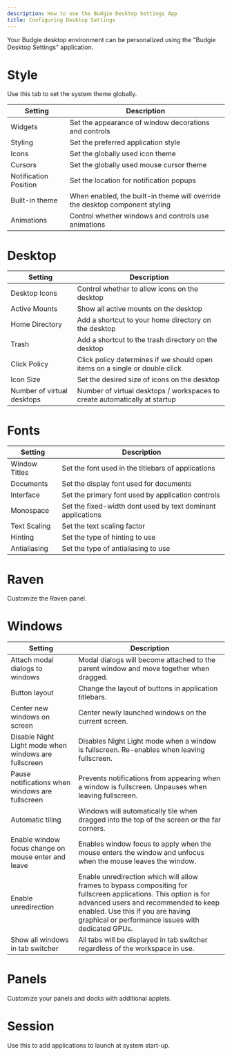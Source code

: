 ```yaml
---
description: How to use the Budgie Desktop Settings App
title: Configuring Desktop Settings
---
```


Your Budgie desktop environment can be personalized using the "Budgie Desktop Settings" application.


# Style
 Use this tab to set the system theme globally.
 
| Setting                          | Description                                           |
| -------------------------------- | ------------------                                    |
| Widgets                          | Set the appearance of window decorations and controls |
| Styling                          | Set the preferred application style                   |
| Icons                            | Set the globally used icon theme                      |
| Cursors                          | Set the globally used mouse cursor theme              |
| Notification Position            | Set the location for notification popups              |
| Built-in theme                   | When enabled, the built-in theme will override the desktop component styling |
| Animations                       | Control whether windows and controls use animations   |


# Desktop

| Setting                          | Description                                           |
| -------------------------------- | ------------------                                    |
| Desktop Icons                    | Control whether to allow icons on the desktop |
| Active Mounts                          | Show all active mounts on the desktop                   |
| Home Directory                            | Add a shortcut to your home directory on the desktop                      |
| Trash                          | Add a shortcut to the trash directory on the desktop              |
| Click Policy            | Click policy determines if we should open items on a single or double click              |
| Icon Size                   | Set the desired size of icons on the desktop |
| Number of virtual desktops                       | Number of virtual desktops / workspaces to create automatically at startup   |


# Fonts

| Setting                          | Description                                           |
| -------------------------------- | ------------------                                    |
| Window Titles                          | Set the font used in the titlebars of applications |
| Documents                          | Set the display font used for documents                   |
| Interface                            | Set the primary font used by application controls                      |
| Monospace                          | Set the fixed-width dont used by text dominant applications              |
| Text Scaling            | Set the text scaling factor              |
| Hinting                   | Set the type of hinting to use |
| Antialiasing                       | Set the type of antialiasing to use   |


# Raven

Customize the Raven panel.

# Windows

| Setting                          | Description                                           |
| -------------------------------- | ------------------                                    |
| Attach modal dialogs to windows                          | Modal dialogs will become attached to the parent window and move together when dragged. |
| Button layout                          | Change the layout of buttons in application titlebars.                  |
| Center new windows on screen                            | Center newly launched windows on the current screen.                  |
| Disable Night Light mode when windows are fullscreen                          | Disables Night Light mode when a window is fullscreen. Re-enables when leaving fullscreen.              |
| Pause notifications when windows are fullscreen            | Prevents notifications from appearing when a window is fullscreen. Unpauses when leaving fullscreen.             |
| Automatic tiling                  | Windows will automatically tile when dragged into the top of the screen or the far corners. |
| Enable window focus change on mouse enter and leave                       | Enables window focus to apply when the mouse enters the window and unfocus when the mouse leaves the window.   |
| Enable unredirection                  | Enable unredirection which will allow frames to bypass compositing for fullscreen applications. This option is for advanced users and recommended to keep enabled. Use this if you are having graphical or performance issues with dedicated GPUs.          |
| Show all windows in tab switcher   | All tabs will be displayed in tab switcher regardless of the workspace in use.  |

# Panels

Customize your panels and docks with additional applets.

# Session

Use this to add applications to launch at system start-up.

